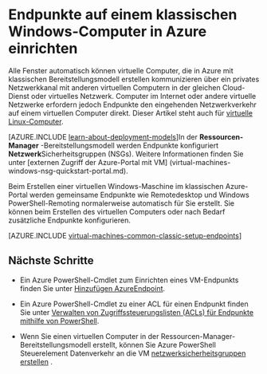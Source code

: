 <properties
    pageTitle="Einrichten von Endpunkten in einer klassischen Windows-VM | Microsoft Azure"
    description="Informationen Sie zum Endpunkte für einen virtuellen Computer Windows Azure-Verwaltungsportal einrichten, die Kommunikation mit einem Windows-Computer in Azure."
    services="virtual-machines-windows"
    documentationCenter=""
    authors="cynthn"
    manager="timlt"
    editor=""
    tags="azure-service-management"/>

<tags
    ms.service="virtual-machines-windows"
    ms.workload="infrastructure-services"
    ms.tgt_pltfrm="vm-windows"
    ms.devlang="na"
    ms.topic="article"
    ms.date="09/27/2016"
    ms.author="cynthn"/>

# <a name="how-to-set-up-endpoints-on-a-classic-windows-virtual-machine-in-azure"></a>Endpunkte auf einem klassischen Windows-Computer in Azure einrichten


Alle Fenster automatisch können virtuelle Computer, die in Azure mit klassischen Bereitstellungsmodell erstellen kommunizieren über ein privates Netzwerkkanal mit anderen virtuellen Computern in der gleichen Cloud-Dienst oder virtuelles Netzwerk. Computer im Internet oder andere virtuelle Netzwerke erfordern jedoch Endpunkte den eingehenden Netzwerkverkehr auf einem virtuellen Computer direkt. Dieser Artikel steht auch für [virtuelle Linux-Computer](virtual-machines-linux-classic-setup-endpoints.md).

[AZURE.INCLUDE [learn-about-deployment-models](../../includes/learn-about-deployment-models-classic-include.md)]In der **Ressourcen-Manager** -Bereitstellungsmodell werden Endpunkte konfiguriert **Netzwerk**Sicherheitsgruppen (NSGs). Weitere Informationen finden Sie unter [externen Zugriff der Azure-Portal mit VM] (virtual-machines-windows-nsg-quickstart-portal.md).

Beim Erstellen einer virtuellen Windows-Maschine im klassischen Azure-Portal werden gemeinsame Endpunkte wie Remotedesktop und Windows PowerShell-Remoting normalerweise automatisch für Sie erstellt. Sie können beim Erstellen des virtuellen Computers oder nach Bedarf zusätzliche Endpunkte konfigurieren.



[AZURE.INCLUDE [virtual-machines-common-classic-setup-endpoints](../../includes/virtual-machines-common-classic-setup-endpoints.md)]

## <a name="next-steps"></a>Nächste Schritte

* Ein Azure PowerShell-Cmdlet zum Einrichten eines VM-Endpunkts finden Sie unter [Hinzufügen AzureEndpoint](https://msdn.microsoft.com/library/azure/dn495300.aspx).

* Ein Azure PowerShell-Cmdlet zu einer ACL für einen Endpunkt finden Sie unter [Verwalten von Zugriffssteuerungslisten (ACLs) für Endpunkte mithilfe von PowerShell](../virtual-network/virtual-networks-acl-powershell.md).

* Wenn Sie einen virtuellen Computer in der Ressourcen-Manager-Bereitstellungsmodell erstellt, können Sie Azure PowerShell Steuerelement Datenverkehr an die VM [netzwerksicherheitsgruppen erstellen](../virtual-network/virtual-networks-create-nsg-arm-ps.md) .
